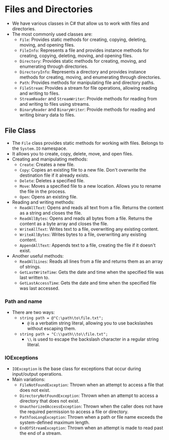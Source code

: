 # Files and Directories

- We have various classes in C# that allow us to work with files and directories.
- The most commonly used classes are:
  - `File`: Provides static methods for creating, copying, deleting, moving, and opening files.
  - `FileInfo`: Represents a file and provides instance methods for creating, copying, deleting, moving, and opening files.
  - `Directory`: Provides static methods for creating, moving, and enumerating through directories.
  - `DirectoryInfo`: Represents a directory and provides instance methods for creating, moving, and enumerating through directories.
  - `Path`: Provides methods for manipulating file and directory paths.
  - `FileStream`: Provides a stream for file operations, allowing reading and writing to files.
  - `StreamReader` and `StreamWriter`: Provide methods for reading from and writing to files using streams.
  - `BinaryReader` and `BinaryWriter`: Provide methods for reading and writing binary data to files.

## File Class

- The `File` class provides static methods for working with files. Belongs to the `System.IO` namespace.
- It allows you to create, copy, delete, move, and open files.
- Creating and manipulating methods:
  - `Create`: Creates a new file.
  - `Copy`: Copies an existing file to a new file. Don't overwrite the destination file if it already exists.
  - `Delete`: Deletes a specified file.
  - `Move`: Moves a specified file to a new location. Allows you to rename the file in the process.
  - `Open`: Opens an existing file.
- Reading and writing methods:
  - `ReadAllText`: Opens and reads all text from a file. Returns the content as a string and closes the file.
  - `ReadAllBytes`: Opens and reads all bytes from a file. Returns the content as a byte array and closes the file.
  - `WriteAllText`: Writes text to a file, overwriting any existing content.
  - `WriteAllBytes`: Writes bytes to a file, overwriting any existing content.
  - `AppendAllText`: Appends text to a file, creating the file if it doesn't exist.
- Another useful methods:
  - `ReadAllLines`: Reads all lines from a file and returns them as an array of strings.
  - `GetLastWriteTime`: Gets the date and time when the specified file was last written to.
  - `GetLastAccessTime`: Gets the date and time when the specified file was last accessed.

### Path and name

- There are two ways:
  - `string path = @"C:\path\to\file.txt";`
    - `@` is a verbatim string literal, allowing you to use backslashes without escaping them.
  - `string path = "C:\\path\\to\\file.txt";`
    - `\\` is used to escape the backslash character in a regular string literal.

### IOExceptions

- `IOException` is the base class for exceptions that occur during input/output operations.
- Main variations:
  - `FileNotFoundException`: Thrown when an attempt to access a file that does not exist.
  - `DirectoryNotFoundException`: Thrown when an attempt to access a directory that does not exist.
  - `UnauthorizedAccessException`: Thrown when the caller does not have the required permission to access a file or directory.
  - `PathTooLongException`: Thrown when a path or file name exceeds the system-defined maximum length.
  - `EndOfStreamException`: Thrown when an attempt is made to read past the end of a stream.
